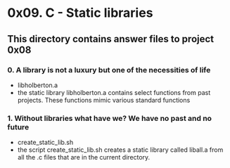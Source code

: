 # 0x09. C - Static libraries
## This directory contains answer files to project 0x08

### 0. A library is not a luxury but one of the necessities of life
* libholberton.a
* the static library libholberton.a contains select functions from past projects. These functions mimic various standard functions

### 1. Without libraries what have we? We have no past and no future
* create_static_lib.sh
* the script create_static_lib.sh creates a static library called liball.a from all the .c files that are in the current directory.
